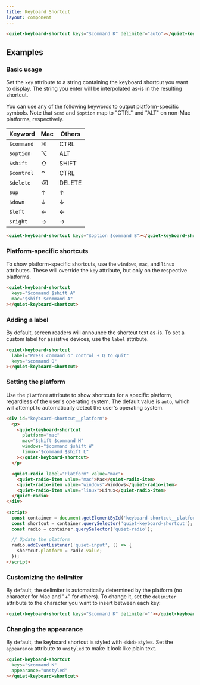 ```yaml
---
title: Keyboard Shortcut
layout: component
---
```


```html {.example}
<quiet-keyboard-shortcut keys="$command K" delimiter="auto"></quiet-keyboard-shortcut>
```

## Examples

### Basic usage

Set the `key` attribute to a string containing the keyboard shortcut you want to display. The string you enter will be interpolated as-is in the resulting shortcut.

You can use any of the following keywords to output platform-specific symbols. Note that `$cmd` and `$option` map to "CTRL" and "ALT" on non-Mac platforms, respectively.

| Keyword    | Mac | Others |
|------------|-----|--------|
| `$command` | ⌘   | CTRL   |
| `$option`  | ⌥   | ALT    |
| `$shift`   | ⇧   | SHIFT  |
| `$control` | ⌃   | CTRL   |
| `$delete`  | ⌫   | DELETE |
| `$up`      | ↑   | ↑      |
| `$down`    | ↓   | ↓      |
| `$left`    | ←   | ←      |
| `$right`   | →   | →      |

```html {.example}
<quiet-keyboard-shortcut keys="$option $command B"></quiet-keyboard-shortcut>
```

### Platform-specific shortcuts

To show platform-specific shortcuts, use the `windows`, `mac`, and `linux` attributes. These will override the `key` attribute, but only on the respective platforms.

```html {.example}
<quiet-keyboard-shortcut
  keys="$command $shift A"
  mac="$shift $command A"
></quiet-keyboard-shortcut>
```

### Adding a label

By default, screen readers will announce the shortcut text as-is. To set a custom label for assistive devices, use the `label` attribute.

```html {.example}
<quiet-keyboard-shortcut
  label="Press command or control + Q to quit"
  keys="$command Q"
></quiet-keyboard-shortcut>
```

### Setting the platform

Use the `platform` attribute to show shortcuts for a specific platform, regardless of the user's operating system. The default value is `auto`, which will attempt to automatically detect the user's operating system.

```html {.example}
<div id="keyboard-shortcut__platform">
  <p>
    <quiet-keyboard-shortcut 
      platform="mac"
      mac="$shift $command M"
      windows="$command $shift W"
      linux="$command $shift L"
    ></quiet-keyboard-shortcut>
  </p>

  <quiet-radio label="Platform" value="mac">
    <quiet-radio-item value="mac">Mac</quiet-radio-item>
    <quiet-radio-item value="windows">Windows</quiet-radio-item>
    <quiet-radio-item value="linux">Linux</quiet-radio-item>
  </quiet-radio>
</div>

<script>
  const container = document.getElementById('keyboard-shortcut__platform');
  const shortcut = container.querySelector('quiet-keyboard-shortcut');
  const radio = container.querySelector('quiet-radio');

  // Update the platform
  radio.addEventListener('quiet-input', () => {
    shortcut.platform = radio.value;
  });
</script>
```

### Customizing the delimiter

By default, the delimiter is automatically determined by the platform (no character for Mac and "+" for others). To change it, set the `delimiter` attribute to the character you want to insert between each key.

```html {.example}
<quiet-keyboard-shortcut keys="$command K" delimiter=""></quiet-keyboard-shortcut>
```

### Changing the appearance

By default, the keyboard shortcut is styled with `<kbd>` styles. Set the `appearance` attribute to `unstyled` to make it look like plain text.

```html {.example}
<quiet-keyboard-shortcut 
  keys="$command K"
  appearance="unstyled"
></quiet-keyboard-shortcut>
```
